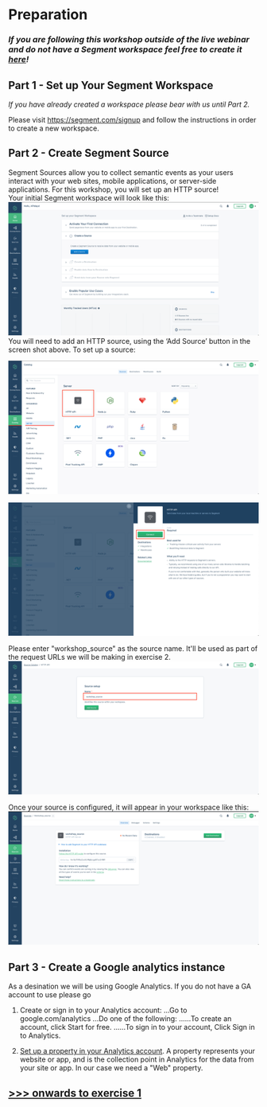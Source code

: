 # Preparation

### *If you are following this workshop outside of the live webinar and do not have a Segment workspace feel free to create it [here](https://segment.com/signup)!*


## Part 1 - Set up Your Segment Workspace

*If you have already created a workspace please bear with us until Part 2.*

Please visit https://segment.com/signup and follow the instructions in order to create a new workspace. 


## Part 2 - Create Segment Source
Segment Sources allow you to collect semantic events as your users interact with your web sites, mobile applications, or server-side applications. For this workshop, you will set up an HTTP source!  
Your initial Segment workspace will look like this:
![](misc/img/workspace_overview.png)  
You will need to add an HTTP source, using the ‘Add Source’ button in the screen shot above. To set up a source:

![](misc/img/http.png)  

![](misc/img/connect.png)  

Please enter "workshop_source" as the source name. It'll be used as part of the request URLs we will be making in exercise 2.
![](misc/img/workshop_name.png)  

Once your source is configured, it will appear in your workspace like this:
![](misc/img/source_done.png)  

## Part 3 - Create a Google analytics instance

As a desination we will be using Google Analytics. If you do not have a GA account to use please go 

1. Create or sign in to your Analytics account:
...Go to google.com/analytics
...Do one of the following:
......To create an account, click Start for free.
......To sign in to your account, Click Sign in to Analytics.

2. [Set up a property in your Analytics account](https://support.google.com/analytics/answer/1042508). A property represents your website or app, and is the collection point in Analytics for the data from your site or app. In our case we need a "Web" property.


## [>>> onwards to exercise 1](exercise1.md/)